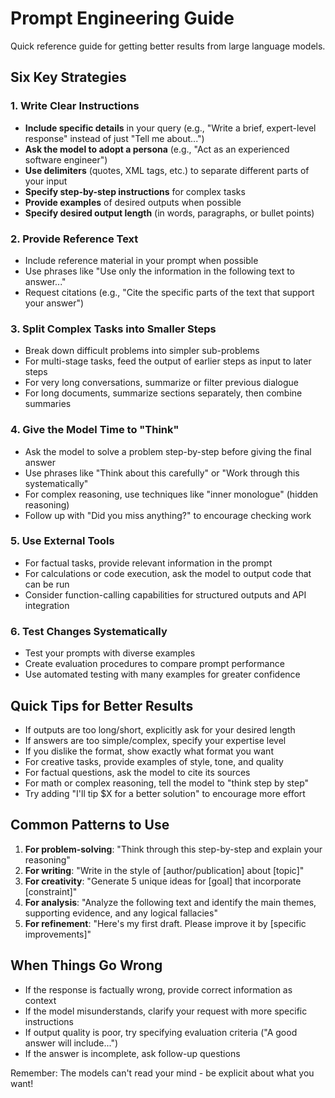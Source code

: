 # Prompt Engineering Guide

Quick reference guide for getting better results from large language models.

## Six Key Strategies

### 1. Write Clear Instructions

- **Include specific details** in your query (e.g., "Write a brief, expert-level response" instead of just "Tell me about...")
- **Ask the model to adopt a persona** (e.g., "Act as an experienced software engineer")
- **Use delimiters** (quotes, XML tags, etc.) to separate different parts of your input
- **Specify step-by-step instructions** for complex tasks
- **Provide examples** of desired outputs when possible
- **Specify desired output length** (in words, paragraphs, or bullet points)

### 2. Provide Reference Text

- Include reference material in your prompt when possible
- Use phrases like "Use only the information in the following text to answer..."
- Request citations (e.g., "Cite the specific parts of the text that support your answer")

### 3. Split Complex Tasks into Smaller Steps

- Break down difficult problems into simpler sub-problems
- For multi-stage tasks, feed the output of earlier steps as input to later steps
- For very long conversations, summarize or filter previous dialogue
- For long documents, summarize sections separately, then combine summaries

### 4. Give the Model Time to "Think"

- Ask the model to solve a problem step-by-step before giving the final answer
- Use phrases like "Think about this carefully" or "Work through this systematically"
- For complex reasoning, use techniques like "inner monologue" (hidden reasoning)
- Follow up with "Did you miss anything?" to encourage checking work

### 5. Use External Tools

- For factual tasks, provide relevant information in the prompt
- For calculations or code execution, ask the model to output code that can be run
- Consider function-calling capabilities for structured outputs and API integration

### 6. Test Changes Systematically

- Test your prompts with diverse examples
- Create evaluation procedures to compare prompt performance
- Use automated testing with many examples for greater confidence

## Quick Tips for Better Results

- If outputs are too long/short, explicitly ask for your desired length
- If answers are too simple/complex, specify your expertise level
- If you dislike the format, show exactly what format you want
- For creative tasks, provide examples of style, tone, and quality
- For factual questions, ask the model to cite its sources
- For math or complex reasoning, tell the model to "think step by step"
- Try adding "I'll tip $X for a better solution" to encourage more effort

## Common Patterns to Use

1. **For problem-solving**: "Think through this step-by-step and explain your reasoning"
2. **For writing**: "Write in the style of [author/publication] about [topic]"
3. **For creativity**: "Generate 5 unique ideas for [goal] that incorporate [constraint]"
4. **For analysis**: "Analyze the following text and identify the main themes, supporting evidence, and any logical fallacies"
5. **For refinement**: "Here's my first draft. Please improve it by [specific improvements]"

## When Things Go Wrong

- If the response is factually wrong, provide correct information as context
- If the model misunderstands, clarify your request with more specific instructions
- If output quality is poor, try specifying evaluation criteria ("A good answer will include...")
- If the answer is incomplete, ask follow-up questions

Remember: The models can't read your mind - be explicit about what you want!